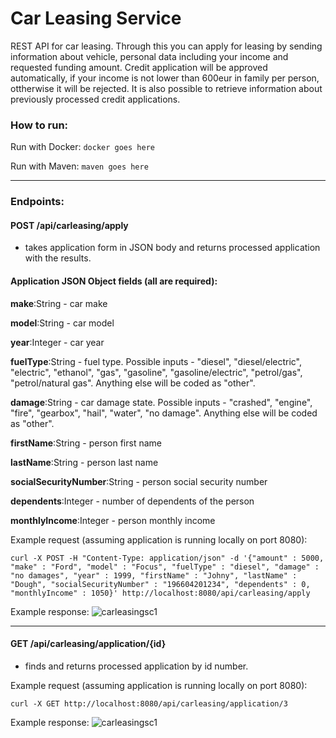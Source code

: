 # Car Leasing Service

REST API for car leasing. Through this you can apply for leasing by sending information about vehicle, personal data including your income and requested funding amount. Credit application will be approved automatically, if your income is not lower than 600eur in family per person, ottherwise it will be rejected. It is also possible to retrieve information about previously processed credit applications.

### How to run:

Run with Docker: `docker goes here`

Run with Maven: `maven goes here`

----
### Endpoints:

#### POST /api/carleasing/apply
* takes application form in JSON body and returns processed application with the results.

#### Application JSON Object fields (all are required):
**make**:String - car make

**model**:String - car model

**year**:Integer - car year

**fuelType**:String - fuel type. Possible inputs - "diesel", "diesel/electric", "electric", "ethanol", "gas", "gasoline", "gasoline/electric", "petrol/gas", "petrol/natural gas". Anything else will be coded as "other".

**damage**:String - car damage state. Possible inputs - "crashed", "engine", "fire", "gearbox", "hail", "water", "no damage". Anything else will be coded as "other".

**firstName**:String - person first name

**lastName**:String - person last name

**socialSecurityNumber**:String - person social security number

**dependents**:Integer - number of dependents of the person

**monthlyIncome**:Integer - person monthly income

Example request (assuming application is running locally on port 8080):

`curl -X POST -H "Content-Type: application/json" -d '{"amount" : 5000, "make" : "Ford", "model" : "Focus", "fuelType" : "diesel", "damage" : "no damages", "year" : 1999, "firstName" : "Johny", "lastName" : "Dough", "socialSecurityNumber" : "196604201234", "dependents" : 0, "monthlyIncome" : 1050}' http://localhost:8080/api/carleasing/apply`

Example response:
![carleasingsc1](https://user-images.githubusercontent.com/49102436/89533087-82d54700-d7fb-11ea-89a8-81a4d7a95e93.jpg)

----
#### GET /api/carleasing/application/{id}
* finds and returns processed application by id number.

Example request (assuming application is running locally on port 8080):

`curl -X GET http://localhost:8080/api/carleasing/application/3`

Example response:
![carleasingsc1](https://user-images.githubusercontent.com/49102436/89533087-82d54700-d7fb-11ea-89a8-81a4d7a95e93.jpg)

